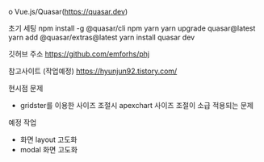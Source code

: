 o Vue.js/Quasar(https://quasar.dev)


초기 세팅
npm install -g @quasar/cli
npm yarn
yarn upgrade quasar@latest
yarn add @quasar/extras@latest
yarn install
quasar dev

깃허브 주소
https://github.com/emforhs/phj

참고사이트 (작업예정)
https://hyunjun92.tistory.com/

현시점 문제
- gridster를 이용한 사이즈 조절시 
apexchart 사이즈 조절이 소급 적용되는 문제

예정 작업
- 화면 layout 고도화
- modal 화면 고도화



